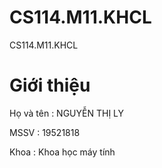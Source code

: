 # CS114.M11.KHCL
CS114.M11.KHCL
<html>
<h1> Giới thiệu </h1>
<p> Họ và tên : NGUYỄN THỊ LY </p>
<p> MSSV : 19521818 </p>
<p> Khoa : Khoa học máy tính </p>
